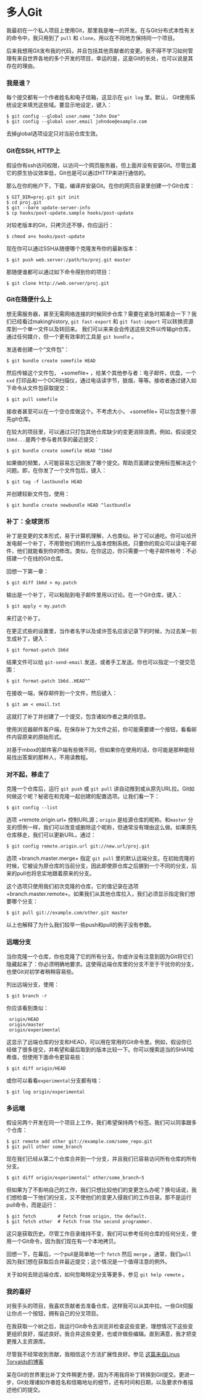 # 多人Git 

我最初在一个私人项目上使用Git，那里我是唯一的开发。在与Git分布式本性有关的命令中，我只用到了 `pull` 和 `clone`，用以在不同地方保持同一个项目。

后来我想用Git发布我的代码，并且包括其他贡献者的变更。我不得不学习如何管理有来自世界各地的多个开发的项目，幸运的是，这是Git的长处，也可以说是其存在的理由。

### 我是谁？ 

每个提交都有一个作者姓名和电子信箱，这显示在 `git log` 里。默认， Git使用系统设定来填充这些域。要显示地设定，键入：

	$ git config --global user.name "John Doe"
	$ git config --global user.email johndoe@example.com

去掉global选项设定只对当前仓库生效。

### Git在SSH, HTTP上 

假设你有ssh访问权限，以访问一个网页服务器，但上面并没有安装Git。尽管比着它的原生协议效率低，Git也是可以通过HTTP来进行通信的。

那么在你的帐户下，下载，编译并安装Git。在你的网页目录里创建一个Git仓库：

	$ GIT_DIR=proj.git git init
	$ cd proj.git
	$ git --bare update-server-info
	$ cp hooks/post-update.sample hooks/post-update

对较老版本的Git，只拷贝还不够，你应运行：

	$ chmod a+x hooks/post-update

现在你可以通过SSH从随便哪个克隆发布你的最新版本：

	$ git push web.server:/path/to/proj.git master

那随便谁都可以通过如下命令得到你的项目：

	$ git clone http://web.server/proj.git

### Git在随便什么上 

想无需服务器，甚至无需网络连接的时候同步仓库？需要在紧急时期凑合一下？我们已经看过makinghistory, `git fast-export` 和 `git fast-import` 可以转换资源库到一个单一文件以及转回来。 我们可以来来会会传送这些文件以传输git仓库，通过任何媒介，但一个更有效率的工具是 `git bundle` 。

发送者创建一个“文件包”：

	$ git bundle create somefile HEAD

然后传输这个文件包， +somefile+ ，给某个其他参与者：电子邮件，优盘，一个`xxd` 打印品和一个OCR扫描仪，通过电话读字节，狼烟，等等。接收者通过键入如下命令从文件包获取提交：

	$ git pull somefile

接收者甚至可以在一个空仓库做这个。不考虑大小， +somefile+ 可以包含整个原先git仓库。

在较大的项目里，可以通过只打包其他仓库缺少的变更消除浪费。例如，假设提交`1b6d...`是两个参与者共享的最近提交：

	$ git bundle create somefile HEAD ^1b6d

如果做的频繁，人可能容易忘记刚发了哪个提交。帮助页面建议使用标签解决这个问题。即，在你发了一个文件包后，键入：

	$ git tag -f lastbundle HEAD

并创建较新文件包，使用：

	$ git bundle create newbundle HEAD ^lastbundle

### 补丁：全球货币 

补丁是变更的文本形式，易于计算机理解，人也类似。补丁可以通吃。你可以给开发电邮一个补丁，不用管他们用的什么版本控制系统。只要你的观众可以读电子邮件，他们就能看到你的修改。类似，在你这边，你只需要一个电子邮件帐号：不必搭建一个在线的Git仓库。

回想一下第一章：

	$ git diff 1b6d > my.patch

输出是一个补丁，可以粘贴到电子邮件里用以讨论。在一个Git仓库，键入：

	$ git apply < my.patch

来打这个补丁。

在更正式些的设置里，当作者名字以及或许签名应该记录下的时候，为过去某一刻生成补丁，键入：

	$ git format-patch 1b6d

结果文件可以给 `git-send-email` 发送，或者手工发送。你也可以指定一个提交范围：

	$ git format-patch 1b6d..HEAD^^

在接收一端，保存邮件到一个文件，然后键入：

	$ git am < email.txt

这就打了补丁并创建了一个提交，包含诸如作者之类的信息。

使用浏览器邮件客户端，在保存补丁为文件之前，你可能需要建一个按钮，看看邮件内容原来的原始形式。

对基于mbox的邮件客户端有些微不同，但如果你在使用的话，你可能是那种能轻易找出答案的那种人，不用读教程。

### 对不起，移走了 

克隆一个仓库后，运行 `git push` 或 `git pull` 讲自动推到或从原先URL拉。Git如何做这个呢？秘密在和克隆一起创建的配置选项。让我们看一下：

	$ git config --list

选项 +remote.origin.url+ 控制URL源；`origin` 是给源仓库的昵称。和`master` 分支的惯例一样，我们可以改变或删除这个昵称，但通常没有理由这么做。如果原先仓库移走，我们可以更新URL，通过：

	$ git config remote.origin.url git://new.url/proj.git

选项 +branch.master.merge+ 指定 `git pull` 里的默认远端分支。在初始克隆的时候，它被设为原仓库的当前分支，因此即使原仓库之后挪到一个不同的分支，后来的pull也将忠实地跟着原来的分支。

这个选项只使用我们初次克隆的仓库，它的值记录在选项 +branch.master.remote+。如果我们从其他仓库拉入，我们必须显示指定我们想要哪个分支：

	$ git pull git://example.com/other.git master

以上也解释了为什么我们较早一些push和pull的例子没有参数。

### 远端分支 

当你克隆一个仓库，你也克隆了它的所有分支。你或许没有注意到因为Git将它们隐藏起来了：你必须明确地要求。这使得远端仓库里的分支不至于干扰你的分支，也使Git对初学者稍稍容易些。

列出远端分支，使用：

	$ git branch -r

你应该看到类似：

	 origin/HEAD
	 origin/master
	 origin/experimental

这显示了远端仓库的分支和HEAD，可以用在常用的Git命令里。例如，假设你已经做了很多提交，并希望和最后取到的版本比较一下。你可以搜索适当的SHA1哈希值，但使用下面命令更容易些：

	$ git diff origin/HEAD

或你可以看看`experimental`分支都有啥：

	$ git log origin/experimental

### 多远端 

假设另两个开发在同一个项目上工作，我们希望保持两个标签。我们可以同事跟多个仓库：

	$ git remote add other git://example.com/some_repo.git
	$ git pull other some_branch

现在我们已经从第二个仓库合并到一个分支，并且我们已容易访问所有仓库的所有分支。

	$ git diff origin/experimental^ other/some_branch~5

但如果为了不影响自己的工作，我们只想比较他们的变更怎么办呢？换句话说，我们想检查一下他们的分支，又不使他们的变更入侵我们的工作目录。那不是运行pull命令，而是运行：

	$ git fetch        # Fetch from origin, the default.
	$ git fetch other  # Fetch from the second programmer.

这只是获取历史。尽管工作目录维持不变，我们可以参考任何仓库的任何分支，使用一个Git命令，因为我们现在有一个本地拷贝。

回想一下，在幕后，一个pull是简单地一个 `fetch` 然后 `merge` 。通常，我们`pull` 因为我们想在获取后合并最近提交；这个情况是一个值得注意的例外。

关于如何去除远端仓库，如何忽略特定分支等更多，参见 `git help remote` 。

### 我的喜好

对我手头的项目，我喜欢贡献者去准备仓库，这样我可以从其中拉。一些Git伺服让你点一个按钮，拥有自己的分叉项目。

在我获取一个树之后，我运行Git命令去浏览并检查这些变更，理想情况下这些变更组织良好，描述良好。我合并这些变更，也或许做些编辑。直到满意，我才把变更推入主资源库。

尽管我不经常收到贡献，我相信这个方法扩展性良好。参见 [这篇来自Linus Torvalds的博客](http://torvalds-family.blogspot.com/2009/06/happiness-is-warm-scm.html)

呆在Git的世界里比补丁文件稍更方便，因为不用我将补丁转换到Git提交。更进一步，Git处理诸如作者姓名和信箱地址的细节，还有时间和日期，以及要求作者描述他们的提交。
